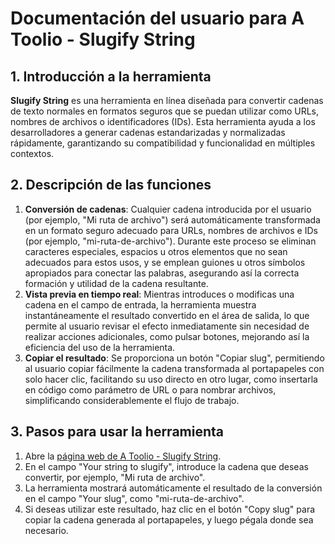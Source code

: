 # Documentación del usuario para A Toolio - Slugify String

## 1. Introducción a la herramienta

**Slugify String** es una herramienta en línea diseñada para convertir cadenas de texto normales en formatos seguros que se puedan utilizar como URLs, nombres de archivos o identificadores (IDs). Esta herramienta ayuda a los desarrolladores a generar cadenas estandarizadas y normalizadas rápidamente, garantizando su compatibilidad y funcionalidad en múltiples contextos.

## 2. Descripción de las funciones

1. **Conversión de cadenas**: Cualquier cadena introducida por el usuario (por ejemplo, "Mi ruta de archivo") será automáticamente transformada en un formato seguro adecuado para URLs, nombres de archivos e IDs (por ejemplo, "mi-ruta-de-archivo"). Durante este proceso se eliminan caracteres especiales, espacios u otros elementos que no sean adecuados para estos usos, y se emplean guiones u otros símbolos apropiados para conectar las palabras, asegurando así la correcta formación y utilidad de la cadena resultante.
2. **Vista previa en tiempo real**: Mientras introduces o modificas una cadena en el campo de entrada, la herramienta muestra instantáneamente el resultado convertido en el área de salida, lo que permite al usuario revisar el efecto inmediatamente sin necesidad de realizar acciones adicionales, como pulsar botones, mejorando así la eficiencia del uso de la herramienta.
3. **Copiar el resultado**: Se proporciona un botón "Copiar slug", permitiendo al usuario copiar fácilmente la cadena transformada al portapapeles con solo hacer clic, facilitando su uso directo en otro lugar, como insertarla en código como parámetro de URL o para nombrar archivos, simplificando considerablemente el flujo de trabajo.

## 3. Pasos para usar la herramienta

1. Abre la [página web de A Toolio - Slugify String](https://atoolio.com/slugify-string).
2. En el campo "Your string to slugify", introduce la cadena que deseas convertir, por ejemplo, "Mi ruta de archivo".
3. La herramienta mostrará automáticamente el resultado de la conversión en el campo "Your slug", como "mi-ruta-de-archivo".
4. Si deseas utilizar este resultado, haz clic en el botón "Copy slug" para copiar la cadena generada al portapapeles, y luego pégala donde sea necesario.